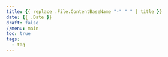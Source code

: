 ```yaml
---
title: {{ replace .File.ContentBaseName "-" " " | title }}
date: {{ .Date }}
draft: false
//menu: main
toc: true
tags:
  - tag
---
```

